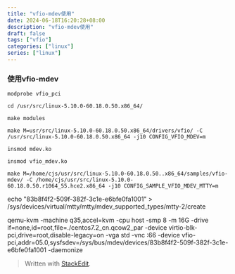 ```yaml
---
title: "vfio-mdev使用"
date: 2024-06-18T16:20:28+08:00
description: "vfio-mdev使用"
draft: false
tags: ["vfio"]
categories: ["linux"]
series: ["linux"]
---
```


### 使用vfio-mdev

  

`modprobe vfio_pci`

  

`cd /usr/src/linux-5.10.0-60.18.0.50.x86_64/`

`make modules`

  

`make M=usr/src/linux-5.10.0-60.18.0.50.x86_64/drivers/vfio/ -C /usr/src/linux-5.10.0-60.18.0.50.x86_64 -j10 CONFIG_VFIO_MDEV=m`

`insmod mdev.ko`

`insmod vfio_mdev.ko`

  

`make M=/home/cjs/usr/src/linux-5.10.0-60.18.0.50..x86_64/samples/vfio-mdev/ -C /home/cjs/usr/src/linux-5.10.0-60.18.0.50.r1064_55.hce2.x86_64 -j10 CONFIG_SAMPLE_VFIO_MDEV_MTTY=m`

  
  

echo "83b8f4f2-509f-382f-3c1e-e6bfe0fa1001" > /sys/devices/virtual/mtty/mtty/mdev_supported_types/mtty-2/create

  

qemu-kvm -machine q35,accel=kvm -cpu host -smp 8 -m 16G -drive if=none,id=root,file=./centos7.2_cn.qcow2_par -device virtio-blk-pci,drive=root,disable-legacy=on -vga std -vnc :66 -device vfio-pci,addr=05.0,sysfsdev=/sys/bus/mdev/devices/83b8f4f2-509f-382f-3c1e-e6bfe0fa1001 -daemonize
> Written with [StackEdit](https://stackedit.io/).
<!--stackedit_data:
eyJoaXN0b3J5IjpbMTU5NjE2ODA0NV19
-->